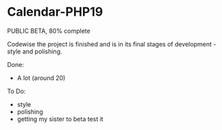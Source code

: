 # Calendar-PHP19

PUBLIC BETA, 80% complete

Codewise the project is finished and is in its final stages of development - style and polishing.

Done:
- A lot (around 20)

To Do: 
- style
- polishing
- getting my sister to beta test it
